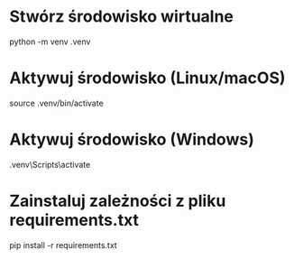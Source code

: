 # Stwórz środowisko wirtualne
python -m venv .venv

# Aktywuj środowisko (Linux/macOS)
source .venv/bin/activate

# Aktywuj środowisko (Windows)
.venv\Scripts\activate

# Zainstaluj zależności z pliku requirements.txt
pip install -r requirements.txt
